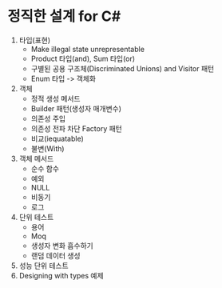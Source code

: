 # 정직한 설계 for C#

1. 타입(표현)
   - Make illegal state unrepresentable
   - Product 타입(and), Sum 타입(or)
   - 구별된 공용 구조체(Discriminated Unions) and Visitor 패턴
   - Enum 타입 -> 객체화
2. 객체
   - 정적 생성 메서드
   - Builder 패턴(생성자 매개변수)
   - 의존성 주입
   - 의존성 전파 차단 Factory 패턴
   - 비교(iequatable)
   - 불변(With)
3. 객체 메서드
   - 순수 함수
   - 예외
   - NULL
   - 비동기
   - 로그
4. 단위 테스트
   - 용어
   - Moq
   - 생성자 변화 흡수하기
   - 랜덤 데이터 생성
5. 성능 단위 테스트
6. Designing with types 예제
